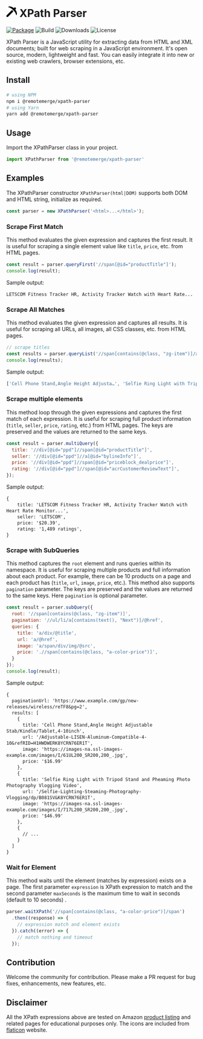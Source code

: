 # <img src="./assets/logo.png" width="28" height="28"> XPath Parser

[![Package](https://img.shields.io/npm/v/@remotemerge/xpath-parser?logo=npm)](https://www.npmjs.com/package/@remotemerge/xpath-parser)
![Build](https://img.shields.io/github/actions/workflow/status/remotemerge/xpath-parser/production.yml?logo=github)
![Downloads](https://img.shields.io/npm/dt/@remotemerge/xpath-parser)
![License](https://img.shields.io/npm/l/@remotemerge/xpath-parser)

XPath Parser is a JavaScript utility for extracting data from HTML and XML documents; built for web scraping in a JavaScript
environment. It's open source, modern, lightweight and fast. You can easily integrate it into new or existing web
crawlers, browser extensions, etc.

## Install

```bash
# using NPM
npm i @remotemerge/xpath-parser
# using Yarn
yarn add @remotemerge/xpath-parser
```

## Usage

Import the XPathParser class in your project.

```javascript
import XPathParser from '@remotemerge/xpath-parser'
```

## Examples

The XPathParser constructor `XPathParser(html|DOM)` supports both DOM and HTML string, initialize as required.

```javascript
const parser = new XPathParser('<html>...</html>');
```

### Scrape First Match

This method evaluates the given expression and captures the first result. It is useful for scraping a single element
value like `title`, `price`, etc. from HTML pages.

```javascript
const result = parser.queryFirst('//span[@id="productTitle"]');
console.log(result);
```

Sample output:

```text
LETSCOM Fitness Tracker HR, Activity Tracker Watch with Heart Rate...
```

### Scrape All Matches

This method evaluates the given expression and captures all results. It is useful for scraping all URLs, all images, all
CSS classes, etc. from HTML pages.

```javascript
// scrape titles
const results = parser.queryList('//span[contains(@class, "zg-item")]/a/div');
console.log(results);
```

Sample output:

```javascript
['Cell Phone Stand,Angle Height Adjusta…', 'Selfie Ring Light with Tripod…', 'HOVAMP MFi Certified Nylon…', '...']
```

### Scrape multiple elements

This method loop through the given expressions and captures the first match of each expression. It is useful for
scraping full product information (`title`, `seller`, `price`, `rating`, etc.) from HTML pages. The keys are preserved
and the values are returned to the same keys.

```javascript
const result = parser.multiQuery({
  title: '//div[@id="ppd"]//span[@id="productTitle"]',
  seller: '//div[@id="ppd"]//a[@id="bylineInfo"]',
  price: '//div[@id="ppd"]//span[@id="priceblock_dealprice"]',
  rating: '//div[@id="ppd"]//span[@id="acrCustomerReviewText"]',
});
```

Sample output:

```text
{
    title: 'LETSCOM Fitness Tracker HR, Activity Tracker Watch with Heart Rate Monitor...',
    seller: 'LETSCOM',
    price: '$20.39',
    rating: '1,489 ratings',
}
```

### Scrape with SubQueries

This method captures the `root` element and runs queries within its namespace. It is useful for scraping multiple
products and full information about each product. For example, there can be 10 products on a page and each product
has (`title`, `url`, `image`, `price`, etc.). This method also supports `pagination` parameter. The keys are preserved
and the values are returned to the same keys. Here `pagination` is optional parameter.

```javascript
const result = parser.subQuery({
  root: '//span[contains(@class, "zg-item")]',
  pagination: '//ul/li/a[contains(text(), "Next")]/@href',
  queries: {
    title: 'a/div/@title',
    url: 'a/@href',
    image: 'a/span/div/img/@src',
    price: './/span[contains(@class, "a-color-price")]',
  }
});
console.log(result);
```

Sample output:

```text
{
  paginationUrl: 'https://www.example.com/gp/new-releases/wireless/reTF8&pg=2',
  results: [
    {
      title: 'Cell Phone Stand,Angle Height Adjustable Stab/Kindle/Tablet,4-10inch',
      url: '/Adjustable-LISEN-Aluminum-Compatible-4-10&refRID=H1HWDWERK8YCRN76ER1T',
      image: 'https://images-na.ssl-images-example.com/images/I/61UL200_SR200,200_.jpg',
      price: '$16.99'
    },
    {
      title: 'Selfie Ring Light with Tripod Stand and Pheaming Photo Photography Vlogging Video',
      url: '/Selfie-Lighting-Steaming-Photography-Vlogging/dp/B081SV&K8YCRN76ER1T',
      image: 'https://images-na.ssl-images-example.com/images/I/717L200_SR200,200_.jpg',
      price: '$46.99'
    },
    {
      // ...
    }
  ]
}
```

### Wait for Element

This method waits until the element (matches by expression) exists on a page. The first parameter `expression` is XPath
expression to match and the second parameter `maxSeconds` is the maximum time to wait in seconds (default to 10 seconds)
.

```javascript
parser.waitXPath('//span[contains(@class, "a-color-price")]/span')
  .then((response) => {
    // expression match and element exists
  }).catch((error) => {
    // match nothing and timeout
  });
```

## Contribution

Welcome the community for contribution. Please make a PR request for bug fixes, enhancements, new features, etc.

## Disclaimer

All the XPath expressions above are tested on Amazon [product listing] and related pages for educational purposes only.
The icons are included from [flaticon] website.

[product listing]: https://www.amazon.com/gp/new-releases/wireless

[flaticon]: https://www.flaticon.com